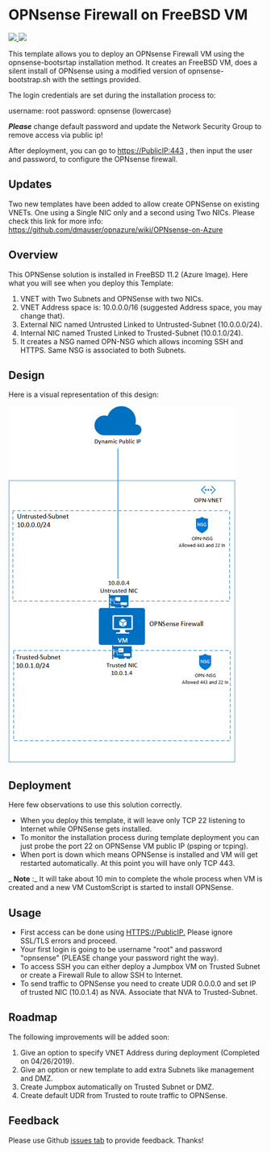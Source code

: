 # OPNsense Firewall on FreeBSD VM

<a href="https://portal.azure.com/#create/Microsoft.Template/uri/https%3A%2F%2Fraw.githubusercontent.com%2Fdmauser%2Fopnazure%2Fmaster%2Fazuredeploy.json" target="_blank">
    <img src="http://azuredeploy.net/deploybutton.png"/>
</a>
<a href="http://armviz.io/#/?load=https%3A%2F%2Fraw.githubusercontent.com%2Fdmauser%2Fopnazure%2Fmaster%2Fazuredeploy.json" target="_blank">
    <img src="http://armviz.io/visualizebutton.png"/>
</a>

This template allows you to deploy an OPNsense Firewall VM using the opnsense-bootsrtap installation method. It creates an FreeBSD VM, does a silent install of OPNsense using a modified version of opnsense-bootstrap.sh with the settings provided.

The login credentials are set during the installation process to:

username: root
password: opnsense (lowercase)

***Please*** change default password and update the Network Security Group to remove access via public ip!

After deployment, you can go to <https://PublicIP:443> , then input the user and password, to configure the OPNsense firewall.

## Updates

Two new templates have been added to allow create OPNSense on existing VNETs. One using a Single NIC only and a second using Two NICs. Please check this link for more info: <https://github.com/dmauser/opnazure/wiki/OPNsense-on-Azure>

## Overview

This OPNSense solution is installed in FreeBSD 11.2 (Azure Image). 
Here what you will see when you deploy this Template:

1) VNET with Two Subnets and OPNSense with two NICs.
2) VNET Address space is: 10.0.0.0/16 (suggested Address space, you may change that).
3) External NIC named Untrusted Linked to Untrusted-Subnet (10.0.0.0/24).
4) Internal NIC named Trusted Linked to Trusted-Subnet (10.0.1.0/24).
5) It creates a NSG named OPN-NSG which allows incoming SSH and HTTPS. Same NSG is associated to both Subnets.

## Design

Here is a visual representation of this design:

![opnsense design](./images/OPN-SenseProject.png)

## Deployment

Here few observations to use this solution correctly.

- When you deploy this template, it will leave only TCP 22 listening to Internet while OPNSense gets installed.
- To monitor the installation process during template deployment you can just probe the port 22 on OPNSense VM public IP (psping or tcping).
- When port is down which means OPNSense is installed and VM will get restarted automatically. At this point you will have only TCP 443.

_ **Note** :_ It will take about 10 min to complete the whole process when VM is created and a new VM CustomScript is started to install OPNSense.

## Usage

- First access can be done using <HTTPS://PublicIP.> Please ignore SSL/TLS errors and proceed.
- Your first login is going to be username "root" and password "opnsense" (PLEASE change your password right the way).
- To access SSH you can either deploy a Jumpbox VM on Trusted Subnet or create a Firewall Rule to allow SSH to Internet.
- To send traffic to OPNSense you need to create UDR 0.0.0.0 and set IP of trusted NIC (10.0.1.4) as NVA. Associate that NVA to Trusted-Subnet.

## Roadmap

The following improvements will be added soon:

1) Give an option to specify VNET Address during deployment (Completed on 04/26/2019).
2) Give an option or new template to add extra Subnets like management and DMZ.
3) Create Jumpbox automatically on Trusted Subnet or DMZ.
4) Create default UDR from Trusted to route traffic to OPNSense.

## Feedback

Please use Github [issues tab](https://github.com/dmauser/opnazure/issues) to provide feedback. Thanks!

